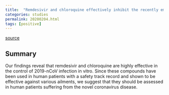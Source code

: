 ```yaml
---
title:  "Remdesivir and chloroquine effectively inhibit the recently emerged novel coronavirus (2019-nCoV) in vitro"
categories: studies
permalink: 20200204.html
tags: [positive]
---
```


[source](https://www.nature.com/articles/s41422-020-0282-0)


## Summary

Our findings reveal that remdesivir and chloroquine are highly effective in the control of 2019-nCoV infection in vitro. Since these compounds have been used in human patients with a safety track record and shown to be effective against various ailments, we suggest that they should be assessed in human patients suffering from the novel coronavirus disease.

